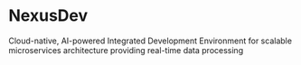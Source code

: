# NexusDev
Cloud-native, AI-powered Integrated Development Environment for scalable microservices architecture providing real-time data processing
